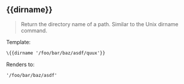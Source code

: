 ## \{{dirname}}

> Return the directory name of a path. Similar to the Unix dirname command.

Template:

```handlebars
\{{dirname '/foo/bar/baz/asdf/quux'}}
```

Renders to:

```
'/foo/bar/baz/asdf'
```
